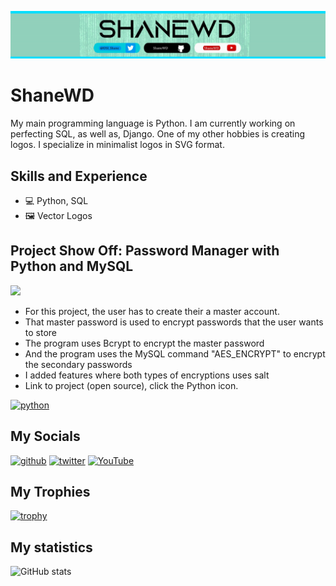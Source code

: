 ![Banner](https://github.com/ShaneWD/ShaneWD/blob/main/banner(thin)(cropped).png)
# ShaneWD
My main programming language is Python. I am currently working on perfecting SQL, as well as, Django. One of my other hobbies is creating logos. I specialize in minimalist logos in SVG format. 

## Skills and Experience 
* 💻 Python, SQL
* 🖼 Vector Logos

## Project Show Off: Password Manager with Python and MySQL
<image src= "https://github.com/ShaneWD/ShaneWD/blob/main/pwd_manager(demo_gif).gif" width = 800>

* For this project, the user has to create their a master account. 
* That master password is used to encrypt passwords that the user wants to store
* The program uses Bcrypt to encrypt the master password
* And the program uses the MySQL command "AES_ENCRYPT" to encrypt the secondary passwords 
* I added features where both types of encryptions uses salt
* Link to project (open source), click the Python icon. 

[<img src='https://cdn.jsdelivr.net/npm/simple-icons@3.0.1/icons/python.svg' alt='python' height='40'>](https://github.com/ShaneWD/PasswordManager) 
## My Socials

[<img src='https://cdn.jsdelivr.net/npm/simple-icons@3.0.1/icons/github.svg' alt='github' height='40'>](https://github.com/ShaneWD)  [<img src='https://cdn.jsdelivr.net/npm/simple-icons@3.0.1/icons/twitter.svg' alt='twitter' height='40'>](https://twitter.com/dsi_Shane)  [<img src='https://cdn.jsdelivr.net/npm/simple-icons@3.0.1/icons/youtube.svg' alt='YouTube' height='40'>](https://www.youtube.com/channel/UCfRjte3cG1e9YI_cce_0oPQ)  

## My Trophies

[![trophy](https://github-profile-trophy.vercel.app/?username=ShaneWD)](https://github.com/ryo-ma/github-profile-trophy)

## My statistics

![GitHub stats](https://github-readme-stats.vercel.app/api?username=ShaneWD&show_icons=true)  
